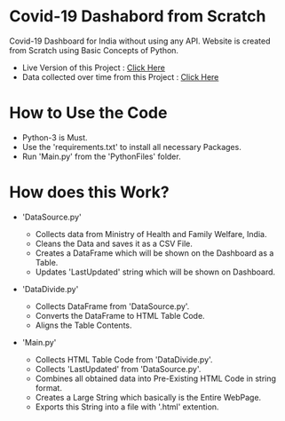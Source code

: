 # Covid-19 Dashabord from Scratch
Covid-19 Dashboard for India without using any API. 
Website is created from Scratch using Basic Concepts of Python.

* Live Version of this Project : [Click Here](https://covid19dashboard.social/)
* Data collected over time from this Project : [Click Here](https://www.kaggle.com/isiddharth/covid19-india-dataset)

# How to Use the Code

* Python-3 is Must.
* Use the 'requirements.txt' to install all necessary Packages.
* Run 'Main.py' from the 'PythonFiles' folder.

# How does this Work?

* 'DataSource.py' 
	+ Collects data from Ministry of Health and Family Welfare, India.
	+ Cleans the Data and saves it as a CSV File.
	+ Creates a DataFrame which will be shown on the Dashboard as a Table.
	+ Updates 'LastUpdated' string which will be shown on Dashboard.

* 'DataDivide.py' 
	+ Collects DataFrame from 'DataSource.py'.
	+ Converts the DataFrame to HTML Table Code.
	+ Aligns the Table Contents.

* 'Main.py' 
	+ Collects HTML Table Code from 'DataDivide.py'.
	+ Collects 'LastUpdated' from 'DataSource.py'.
	+ Combines all obtained data into Pre-Existing HTML Code in string format.
	+ Creates a Large String which basically is the Entire WebPage.
	+ Exports this String into a file with '.html' extention.